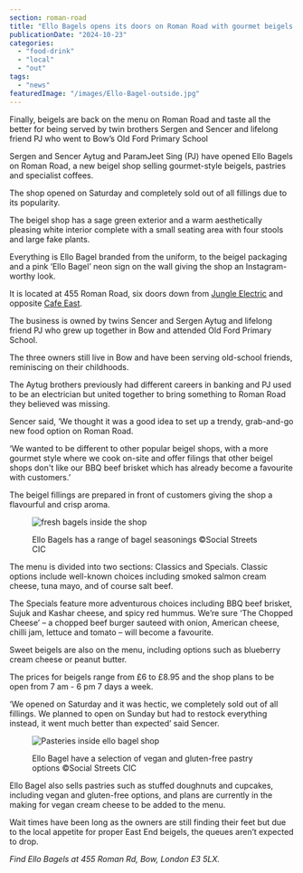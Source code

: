 ```yaml
---
section: roman-road
title: "Ello Bagels opens its doors on Roman Road with gourmet beigels and a sell-out weekend"
publicationDate: "2024-10-23"
categories: 
  - "food-drink"
  - "local"
  - "out"
tags: 
  - "news"
featuredImage: "/images/Ello-Bagel-outside.jpg"
---
```


Finally, beigels are back on the menu on Roman Road and taste all the better for being served by twin brothers Sergen and Sencer and lifelong friend PJ who went to Bow’s Old Ford Primary School

Sergen and Sencer Aytug and ParamJeet Sing (PJ) have opened Ello Bagels on Roman Road, a new beigel shop selling gourmet-style beigels, pastries and specialist coffees. 

The shop opened on Saturday and completely sold out of all fillings due to its popularity.

The beigel shop has a sage green exterior and a warm aesthetically pleasing white interior complete with a small seating area with four stools and large fake plants.

Everything is Ello Bagel branded from the uniform, to the beigel packaging and a pink ‘Ello Bagel’ neon sign on the wall giving the shop an Instagram-worthy look.  

It is located at 455 Roman Road, six doors down from [Jungle Electric](https://romanroadlondon.com/places/jungle-electric/) and opposite [Cafe East](https://romanroadlondon.com/cafe-east-roman-road-mustafa-has-interview/). 

The business is owned by twins Sencer and Sergen Aytug and lifelong friend PJ who grew up together in Bow and attended Old Ford Primary School. 

The three owners still live in Bow and have been serving old-school friends, reminiscing on their childhoods.

The Aytug brothers previously had different careers in banking and PJ used to be an electrician but united together to bring something to Roman Road they believed was missing. 

Sencer said, ‘We thought it was a good idea to set up a trendy, grab-and-go new food option on Roman Road. 

‘We wanted to be different to other popular beigel shops, with a more gourmet style where we cook on-site and offer filings that other beigel shops don't like our BBQ beef brisket which has already become a favourite with customers.’

The beigel fillings are prepared in front of customers giving the shop a flavourful and crisp aroma.

<figure>

![fresh bagels inside the shop](/images/Ello-Bagels-bagel-1024x683.jpg)

<figcaption>

Ello Bagels has a range of bagel seasonings ©Social Streets CIC

</figcaption>

</figure>

The menu is divided into two sections: Classics and Specials. Classic options include well-known choices including smoked salmon cream cheese, tuna mayo, and of course salt beef. 

The Specials feature more adventurous choices including BBQ beef brisket, Sujuk and Kashar cheese, and spicy red hummus. We’re sure ‘The Chopped Cheese’ – a chopped beef burger sauteed with onion, American cheese, chilli jam, lettuce and tomato – will become a favourite. 

Sweet beigels are also on the menu, including options such as blueberry cream cheese or peanut butter. 

The prices for beigels range from £6 to £8.95 and the shop plans to be open from 7 am - 6 pm 7 days a week. 

‘We opened on Saturday and it was hectic, we completely sold out of all fillings. We planned to open on Sunday but had to restock everything instead, it went much better than expected’ said Sencer. 

<figure>

![Pasteries inside ello bagel shop](/images/Ello-Bagels-pasteries-1024x683.jpg)

<figcaption>

Ello Bagel have a selection of vegan and gluten-free pastry options ©Social Streets CIC

</figcaption>

</figure>

Ello Bagel also sells pastries such as stuffed doughnuts and cupcakes, including vegan and gluten-free options, and plans are currently in the making for vegan cream cheese to be added to the menu. 

Wait times have been long as the owners are still finding their feet but due to the local appetite for proper East End beigels, the queues aren’t expected to drop.  

_Find Ello Bagels at_ _455 Roman Rd, Bow, London E3 5LX._
